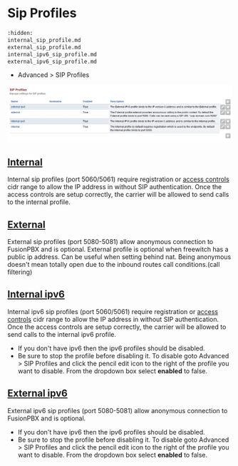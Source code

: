 # Sip Profiles

```{toctree}
:hidden:
internal_sip_profile.md
external_sip_profile.md
internal_ipv6_sip_profile.md
external_ipv6_sip_profile.md
```

-   Advanced \> SIP Profiles

![image](../_static/images/fusionpbx_sip_profiles.jpg)

<h2><a href="/en/latest/advanced/internal_sip_profile.html">Internal</a></h2>

Internal sip profiles (port 5060/5061) require registration or [access
controls](access_controls.md)
cidr range to allow the IP address in without SIP authentication. Once
the access controls are setup correctly, the carrier will be allowed to
send calls to the internal profile.

<h2><a href="/en/latest/advanced/external_sip_profile.html">External</a></h2>

External sip profiles (port 5080-5081) allow anonymous connection to
FusionPBX and is optional. External profile is optional when freewitch
has a public ip address. Can be useful when setting behind nat. Being
anonymous doesn\'t mean totally open due to the inbound routes call
conditions.(call filtering)

<h2><a href="/en/latest/advanced/internal_ipv6_sip_profile.html">Internal ipv6</a></h2>

Internal ipv6 sip profiles (port 5060/5061) require registration or
[access
controls](https://docs.fusionpbx.com/en/latest/advanced/access_controls.html)
cidr range to allow the IP address in without SIP authentication. Once
the access controls are setup correctly, the carrier will be allowed to
send calls to the internal ipv6 profile.

-   If you don\'t have ipv6 then the ipv6 profiles should be disabled.
-   Be sure to stop the profile before disabling it. To disable goto
    Advanced \> SIP Profiles and click the pencil edit icon to the right
    of the profile you want to disable. From the dropdown box select
    **enabled** to false.

<h2><a href="/en/latest/advanced/external_ipv6_sip_profile.html">External ipv6</a></h2>

External ipv6 sip profiles (port 5080-5081) allow anonymous connection
to FusionPBX and is optional.

-   If you don\'t have ipv6 then the ipv6 profiles should be disabled.
-   Be sure to stop the profile before disabling it. To disable goto
    Advanced \> SIP Profiles and click the pencil edit icon to the right
    of the profile you want to disable. From the dropdown box select
    **enabled** to false.
